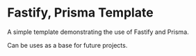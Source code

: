 # Fastify, Prisma Template

A simple template demonstrating the use of Fastify and Prisma.

Can be uses as a base for future projects.
